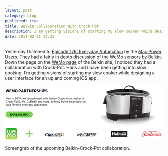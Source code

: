 ```yaml
---
layout: post
category: blog
published: true
title: Belkin Collaboration With Crock-Pot
description: I am getting visions of starting my slow cooker while designing a user interface for a client.
date: 2014-02-21 14:31
---
```


Yesterday I listened to [Episode 176: Everyday Automation](http://www.macpowerusers.com/2014/02/09/mac-power-users-176-everyday-automation/) by the [Mac Power Users](http://www.macpowerusers.com/). They had a fairly in depth discussion of the WeMo sensors by Belkin. Down the page on the [WeMo page](http://www.belkin.com/us/Products/home-automation/c/wemo-home-automation/) of the Belkin site, I noticed they had a collaboration with Crock-Pot. Hans and I have been getting into slow cooking. I’m getting visions of starting my slow cooker while designing a user interface for an up and coming iOS app.

![Screengrab of Belkin Crock-Pot collaboration.](/images/belkin-crockpot.png)

<p class="image-caption">Screengrab of the upcoming Belkin-Crock-Pot collaboration.</p>